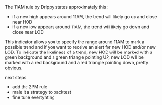 The 11AM rule by Drippy states approximately this :
- if a new high appears around 11AM, the trend will likely go up and close near HOD
- if a new low appears around 11AM, the trend will likely go down and close near LOD

This indicator allows you to specify the range around 11AM to mark a possible trend and if you want to receive an alert for new HOD and/or new LOD.
To indicate the likeliness of a trend, new HOD will be marked with a green background and a green triangle pointing UP, new LOD will be marked with a red background and a red triangle pointing down, pretty obvious.

next steps:
- add the 2PM rule
- male it a strategy to backtest
- fine tune evertyhting

